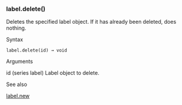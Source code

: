 ### label.delete()

Deletes the specified label object. If it has already been deleted, does nothing.

Syntax

```
label.delete(id) → void
```

Arguments

id (series label) Label object to delete.

See also

[label.new](#fun_label.new)
